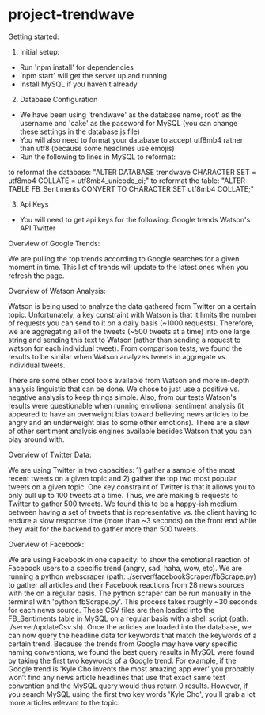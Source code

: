# project-trendwave

Getting started:

1. Initial setup:
- Run 'npm install' for dependencies
- 'npm start' will get the server up and running
- Install MySQL if you haven't already

2. Database Configuration
- We have been using 'trendwave' as the database name, root' as the username and 'cake' as the password for MySQL (you can change these settings in the database.js file)
- You will also need to format your database to accept utf8mb4 rather than utf8 (because some headlines use emojis)
- Run the following to lines in MySQL to reformat:

to reformat the database: "ALTER DATABASE trendwave CHARACTER SET = utf8mb4 COLLATE = utf8mb4_unicode_ci;"
to reformat the table: "ALTER TABLE FB_Sentiments CONVERT TO CHARACTER SET utf8mb4 COLLATE;"

3. Api Keys
- You will need to get api keys for the following:
  Google trends
	Watson's API
	Twitter 

Overview of Google Trends:

We are pulling the top trends according to Google searches for a given moment in time. This list of trends will update to the latest ones when you refresh the page.

Overview of Watson Analysis:

Watson is being used to analyze the data gathered from Twitter on a certain topic. Unfortunately, a key constraint with Watson is that it limits the number of requests you can send to it on a daily basis (~1000 requests). Therefore, we are aggregating all of the tweets (~500 tweets at a time) into one large string and sending this text to Watson (rather than sending a request to watson for each individual tweet). From comparison tests, we found the results to be similar when Watson analyzes tweets in aggregate vs. individual tweets.

There are some other cool tools available from Watson and more in-depth analysis linguistic that can be done. We chose to just use a positive vs. negative analysis to keep things simple. Also, from our tests Watson's results were questionable when running emotional sentiment analysis (it appeared to have an overweight bias toward believing news articles to be angry and an underweight bias to some other emotions). There are a slew of other sentiment analysis engines available besides Watson that you can play around with.

Overview of Twitter Data:

We are using Twitter in two capacities: 1) gather a sample of the most recent tweets on a given topic and 2) gather the top two most popular tweets on a given topic. One key constraint of Twitter is that it allows you to only pull up to 100 tweets at a time. Thus, we are making 5 requests to Twitter to gather 500 tweets. We found this to be a happy-ish medium between having a set of tweets that is representative vs. the client having to endure a slow response time (more than ~3 seconds) on the front end while they wait for the backend to gather more than 500 tweets.

Overview of Facebook:

We are using Facebook in one capacity: to show the emotional reaction of Facebook users to a specific trend (angry, sad, haha, wow, etc). We are running a python webscraper (path: ./server/facebookScraper/fbScrape.py) to gather all articles and their Facebook reactions from 28 news sources with the on a regular basis. The python scraper can be run manually in the terminal with 'python fbScrape.py'. This process takes roughly ~30 seconds for each news source. These CSV files are then loaded into the FB_Sentiments table in MySQL on a regular basis with a shell script (path: ./server/updateCsv.sh). Once the articles are loaded into the database, we can now query the headline data for keywords that match the keywords of a certain trend. Because the trends from Google may have very specific naming conventions, we found the best query results in MySQL were found by taking the first two keywords of a Google trend. For example, if the Google trend is 'Kyle Cho invents the most amazing app ever' you probably won’t find any news article headlines that use that exact same text convention and the MySQL query would thus return 0 results. However, if you search MySQL using the first two key words 'Kyle Cho', you'll grab a lot more articles relevant to the topic.



